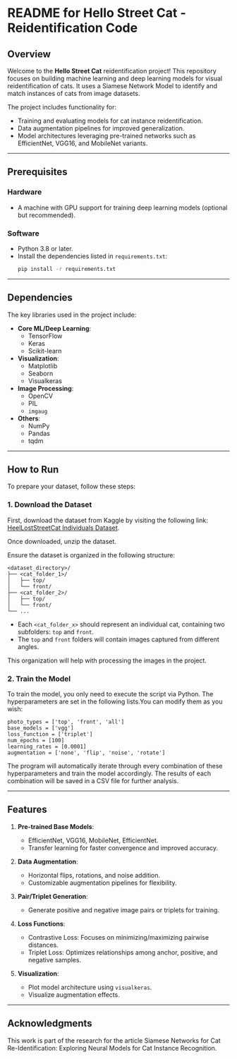 # README for Hello Street Cat - Reidentification Code

## Overview

Welcome to the **Hello Street Cat** reidentification project! This repository focuses on building machine learning and deep learning models for visual reidentification of cats. It uses a Siamese Network Model to identify and match instances of cats from image datasets.

The project includes functionality for:
- Training and evaluating models for cat instance reidentification.
- Data augmentation pipelines for improved generalization.
- Model architectures leveraging pre-trained networks such as EfficientNet, VGG16, and MobileNet variants.

---

## Prerequisites

### Hardware
- A machine with GPU support for training deep learning models (optional but recommended).

### Software
- Python 3.8 or later.
- Install the dependencies listed in `requirements.txt`:
  ```bash
  pip install -r requirements.txt
  ```

---

## Dependencies

The key libraries used in the project include:
- **Core ML/Deep Learning**:
  - TensorFlow
  - Keras
  - Scikit-learn
- **Visualization**:
  - Matplotlib
  - Seaborn
  - Visualkeras
- **Image Processing**:
  - OpenCV
  - PIL
  - `imgaug`
- **Others**:
  - NumPy
  - Pandas
  - tqdm

---

## How to Run

To prepare your dataset, follow these steps:

### 1. Download the Dataset
First, download the dataset from Kaggle by visiting the following link:  
[HeelLostStreetCat Individuals Dataset](https://www.kaggle.com/datasets/tobiastrein/heellostreetcat-individuals).

Once downloaded, unzip the dataset.

Ensure the dataset is organized in the following structure:

```
<dataset_directory>/
├── <cat_folder_1>/
│   ├── top/
│   └── front/
├── <cat_folder_2>/
│   ├── top/
│   └── front/
└── ...
```

- Each `<cat_folder_x>` should represent an individual cat, containing two subfolders: `top` and `front`.
- The `top` and `front` folders will contain images captured from different angles.

This organization will help with processing the images in the project.

### 2. Train the Model

To train the model, you only need to execute the script via Python. The hyperparameters are set in the following lists.You can modify them as you wish:

    photo_types = ['top', 'front', 'all']
    base_models = ['vgg']
    loss_function = ['triplet']
    num_epochs = [100]
    learning_rates = [0.0001]
    augmentation = ['none', 'flip', 'noise', 'rotate']

The program will automatically iterate through every combination of these hyperparameters and train the model accordingly. The results of each combination will be saved in a CSV file for further analysis.

---

## Features

1. **Pre-trained Base Models**:
   - EfficientNet, VGG16, MobileNet, EfficientNet.
   - Transfer learning for faster convergence and improved accuracy.

2. **Data Augmentation**:
   - Horizontal flips, rotations, and noise addition.
   - Customizable augmentation pipelines for flexibility.

3. **Pair/Triplet Generation**:
   - Generate positive and negative image pairs or triplets for training.

4. **Loss Functions**:
   - Contrastive Loss: Focuses on minimizing/maximizing pairwise distances.
   - Triplet Loss: Optimizes relationships among anchor, positive, and negative samples.

5. **Visualization**:
   - Plot model architecture using `visualkeras`.
   - Visualize augmentation effects.

---

## Acknowledgments

This work is part of the research for the article Siamese Networks for Cat Re-Identification: Exploring Neural Models for Cat Instance Recognition. 